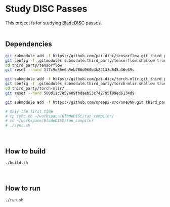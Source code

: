 # Study DISC Passes
This project is for studying [BladeDISC](https://github.com/alibaba/BladeDISC) passes.<br/>
<br/>

## Dependencies
```Bash
git submodule add -f https://github.com/pai-disc/tensorflow.git third_party/tensorflow
git config -f .gitmodules submodule.third_party/tensorflow.shallow true
cd third_party/tensorflow
git reset --hard 1f7c9e80e6a9eb786d960b4b84133d645a36e39c

git submodule add -f https://github.com/pai-disc/torch-mlir.git third_party/torch-mlir
git config -f .gitmodules submodule.third_party/torch-mlir.shallow true
cd third_party/torch-mlir/
git reset --hard 500d11c7e52409fbdaeb53c742795f89ed6134d9

git submodule add -f https://github.com/oneapi-src/oneDNN.git third_party/oneDNN

# Only the first time
# cp sync.sh ~/workspace/BladeDISC/tao_compiler/
# cd ~/workspace/BladeDISC/tao_compiler
# ./sync.sh
```
<br/>

## How to build
```Bash
./build.sh
```
<br/>

## How to run
```Bash
./run.sh
```
<br/>
